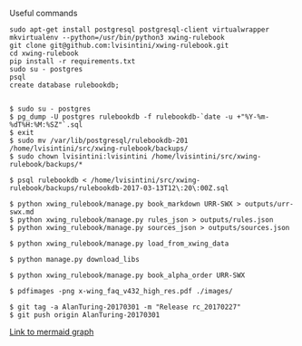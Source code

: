 
Useful commands
```
sudo apt-get install postgresql postgresql-client virtualwrapper
mkvirtualenv --python=/usr/bin/python3 xwing-rulebook
git clone git@github.com:lvisintini/xwing-rulebook.git
cd xwing-rulebook
pip install -r requirements.txt
sudo su - postgres
psql
create database rulebookdb;


$ sudo su - postgres
$ pg_dump -U postgres rulebookdb -f rulebookdb-`date -u +"%Y-%m-%dT%H:%M:%SZ"`.sql
$ exit
$ sudo mv /var/lib/postgresql/rulebookdb-201 /home/lvisintini/src/xwing-rulebook/backups/
$ sudo chown lvisintini:lvisintini /home/lvisintini/src/xwing-rulebook/backups/*

$ psql rulebookdb < /home/lvisintini/src/xwing-rulebook/backups/rulebookdb-2017-03-13T12\:20\:00Z.sql

$ python xwing_rulebook/manage.py book_markdown URR-SWX > outputs/urr-swx.md
$ python xwing_rulebook/manage.py rules_json > outputs/rules.json
$ python xwing_rulebook/manage.py sources_json > outputs/sources.json

$ python xwing_rulebook/manage.py load_from_xwing_data

$ python manage.py download_libs

$ python xwing_rulebook/manage.py book_alpha_order URR-SWX

$ pdfimages -png x-wing_faq_v432_high_res.pdf ./images/

$ git tag -a AlanTuring-20170301 -m "Release rc_20170227"
$ git push origin AlanTuring-20170301
```

[Link to mermaid graph](http://knsv.github.io/mermaid/live_editor/#/edit/Z3JhcGggVEIKU1RBUlQtLT5BCkEtLT5CCnN1YmdyYXBoIEF0dGFja2VyCiAgICBCLS0-QwplbmQKQy0tPkQKc3ViZ3JhcGggRGVmZW5kZXIKICAgIEQtLT5GCmVuZApGLS0-RwpHLS0-SApILS0gWWVzIC0tPkkKSC0tIE5vIC0tPkoKSS0tPkoKSi0tIFllcyAtLT5CCkogLS0gTm8gLS0-SwpLLS0-TApMLS0-TQpNLS1ZZXMtLT5OCk0tLU5vLS0-QQpOLS0-RU5E)